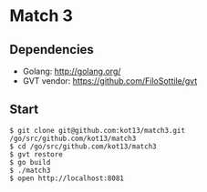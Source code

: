 # Match 3

## Dependencies
* Golang: http://golang.org/
* GVT vendor: https://github.com/FiloSottile/gvt

## Start
```
$ git clone git@github.com:kot13/match3.git /go/src/github.com/kot13/match3
$ cd /go/src/github.com/kot13/match3
$ gvt restore
$ go build
$ ./match3
$ open http://localhost:8081
```